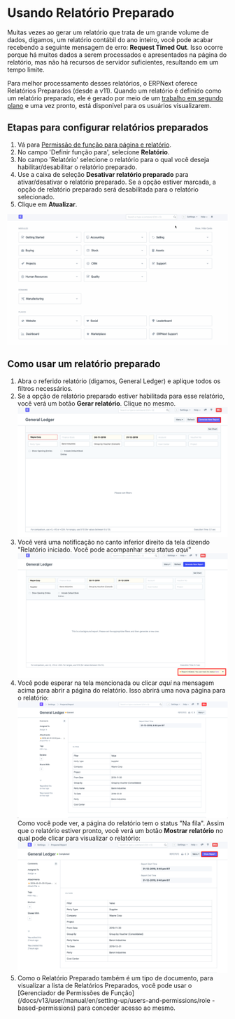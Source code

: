 # Usando Relatório Preparado


Muitas vezes ao gerar um relatório que trata de um grande volume de dados, digamos, um relatório contábil do ano inteiro, você pode acabar recebendo a seguinte mensagem de erro: **Request Timed Out**. Isso ocorre porque há muitos dados a serem processados ​​e apresentados na página do relatório, mas não há recursos de servidor suficientes, resultando em um tempo limite.


Para melhor processamento desses relatórios, o ERPNext oferece Relatórios Preparados (desde a v11). Quando um relatório é definido como um relatório preparado, ele é gerado por meio de um [trabalho em segundo plano](https://frappe.io/docs/v13/user/en/guides/app-development/running-background-jobs) e uma vez pronto, está disponível para os usuários visualizarem.


## Etapas para configurar relatórios preparados


1. Vá para [Permissão de função para página e relatório](/docs/v13/user/manual/en/setting-up/users-and-permissions/role-permission-for-page-and-report).
2. No campo 'Definir função para', selecione **Relatório**.
3. No campo 'Relatório' selecione o relatório para o qual você deseja habilitar/desabilitar o relatório preparado.
4. Use a caixa de seleção **Desativar relatório preparado** para ativar/desativar o relatório preparado. Se a opção estiver marcada, a opção de relatório preparado será desabilitada para o relatório selecionado.
5. Clique em **Atualizar**.


![Relatório preparado de configuração](/files/set-prep-report.gif)


## Como usar um relatório preparado


1. Abra o referido relatório (digamos, General Ledger) e aplique todos os filtros necessários.
2. Se a opção de relatório preparado estiver habilitada para esse relatório, você verá um botão **Gerar relatório**. Clique no mesmo.
![Gerar relatório preparado](/files/prepared-report-generate.png)
3. Você verá uma notificação no canto inferior direito da tela dizendo "Relatório iniciado. Você pode acompanhar seu status *aqui*"
![Relatório preparado iniciado](/files/prepared-report-bg.png)
4. Você pode esperar na tela mencionada ou clicar *aqui* na mensagem acima para abrir a página do relatório. Isso abrirá uma nova página para o relatório:
![Relatório preparado na fila](/files/prepared-report-queued.png)
Como você pode ver, a página do relatório tem o status "Na fila". Assim que o relatório estiver pronto, você verá um botão **Mostrar relatório** no qual pode clicar para visualizar o relatório:
 ![Relatório preparado iniciado](/files/prepared-report-page.png)
5. Como o Relatório Preparado também é um tipo de documento, para visualizar a lista de Relatórios Preparados, você pode usar o [Gerenciador de Permissões de Função](/docs/v13/user/manual/en/setting-up/users-and-permissions/role -based-permissions) para conceder acesso ao mesmo.